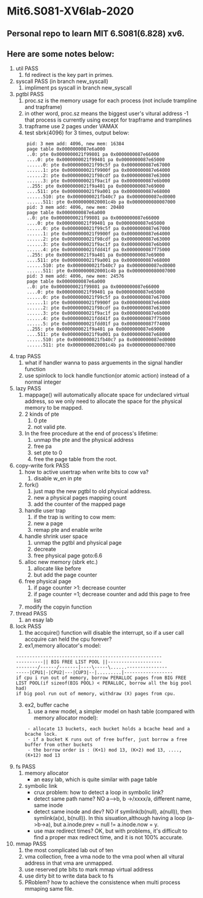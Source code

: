 # Mit6.S081-XV6lab-2020
## Personal repo to learn MIT 6.S081(6.828) xv6.
## Here are some notes below:
1. util PASS 
    1. fd redirect is the key part in primes. 
3. syscall PASS (in branch new_syscall)
    1. impliment ps syscall in branch new_syscall
5. pgtbl PASS
    1. proc.sz is the memory usage for each process (not include trampline and trapframe)
    2. in other word, proc.sz means the biggest user's vitural address -1 that process is currently using except for trapframe and tramplines 
    3. trapframe use 2 pages under VAMAX
    4. test sbrk(4096) for 3 times, output below:
    ```
        pid: 3 mem add: 4096, new mem: 16384
        page table 0x0000000087e6a000
        ..0: pte 0x0000000021f99801 pa 0x0000000087e66000
        ....0: pte 0x0000000021f99401 pa 0x0000000087e65000
        ......0: pte 0x0000000021f99c5f pa 0x0000000087e67000
        ......1: pte 0x0000000021f9900f pa 0x0000000087e64000
        ......2: pte 0x0000000021f98cdf pa 0x0000000087e63000
        ......3: pte 0x0000000021f9ac1f pa 0x0000000087e6b000
        ..255: pte 0x0000000021f9a401 pa 0x0000000087e69000
        ....511: pte 0x0000000021f9a001 pa 0x0000000087e68000
        ......510: pte 0x0000000021fb40c7 pa 0x0000000087ed0000
        ......511: pte 0x0000000020001c4b pa 0x0000000080007000
        pid: 3 mem add: 4096, new mem: 20480
        page table 0x0000000087e6a000
        ..0: pte 0x0000000021f99801 pa 0x0000000087e66000
        ....0: pte 0x0000000021f99401 pa 0x0000000087e65000
        ......0: pte 0x0000000021f99c5f pa 0x0000000087e67000
        ......1: pte 0x0000000021f9900f pa 0x0000000087e64000
        ......2: pte 0x0000000021f98cdf pa 0x0000000087e63000
        ......3: pte 0x0000000021f9ac1f pa 0x0000000087e6b000
        ......4: pte 0x0000000021fdd41f pa 0x0000000087f75000
        ..255: pte 0x0000000021f9a401 pa 0x0000000087e69000
        ....511: pte 0x0000000021f9a001 pa 0x0000000087e68000
        ......510: pte 0x0000000021fb40c7 pa 0x0000000087ed0000
        ......511: pte 0x0000000020001c4b pa 0x0000000080007000
        pid: 3 mem add: 4096, new mem: 24576
        page table 0x0000000087e6a000
        ..0: pte 0x0000000021f99801 pa 0x0000000087e66000
        ....0: pte 0x0000000021f99401 pa 0x0000000087e65000
        ......0: pte 0x0000000021f99c5f pa 0x0000000087e67000
        ......1: pte 0x0000000021f9900f pa 0x0000000087e64000
        ......2: pte 0x0000000021f98cdf pa 0x0000000087e63000
        ......3: pte 0x0000000021f9ac1f pa 0x0000000087e6b000
        ......4: pte 0x0000000021fdd41f pa 0x0000000087f75000
        ......5: pte 0x0000000021fdd01f pa 0x0000000087f74000
        ..255: pte 0x0000000021f9a401 pa 0x0000000087e69000
        ....511: pte 0x0000000021f9a001 pa 0x0000000087e68000
        ......510: pte 0x0000000021fb40c7 pa 0x0000000087ed0000
        ......511: pte 0x0000000020001c4b pa 0x0000000080007000
    ```
4. trap PASS
    1. what if handler wanna to pass arguements in the signal handler function 
    2. use spinlock to lock handle function(or atomic action) instead of a normal integer 
5. lazy PASS 
    1. mappage() will automatically allocate space for undeclared virtual address, so we only need to allocate the space for the physical memory to be mapped. 
    2. 2 kinds of pte
        1. 0 pte
        2. not valid pte. 
    3. In the free procedure at the end of process's lifetime:
        1. unmap the pte and the physical address 
        2. free pa 
        3. set pte to 0 
        4. free the page table from the root. 
6. copy-write fork PASS
    1. how to active usertrap when write bits to cow va? 
        1. disable w_en in pte 
    2. fork()
        1. just map the new pgtbl to old physical address. 
        2. new a physical pages mapping count 
        3. add the counter of the mapped page 
    3. handle user trap
        1. if the trap is writing to cow mem:
        2. new a page 
        3. remap pte and enable write 
    4. handle shrink user space 
        1. unmap the pgtbl and physical page 
        2. decreate 
        3. free physical page goto:6.6
    5. alloc new memory (sbrk etc.)
        1. allocate like before 
        2. but add the page counter 
    6. free physical page 
        1. if page counter >1: decrease counter 
        2. if page counter =1; decrease counter and add this page to free list
    7. modify the copyin function
7. thread PASS
    1. an esay lab
8. lock PASS
    1. the accquire() function will disable the interrupt, so if a user call accquire can held the cpu forever?
    2. ex1,memory allocator's model:
    ```
    ------------------------------------------------------
    ----------|| BIG FREE LIST POOL ||--------------------
    --------/------/-------|----\-----\......---------------
    -----|CPU1|-|CPU2|---|CUP3|--|.........|------------------
    if cpu i run out of memory, borrow PERALLOC pages from BIG FREE LIST POOL(if sizeof(BIG POOL) < PERALLOC, borrow all the big pool had) 
    if big pool run out of memory, withdraw (X) pages from cpu.
    ```
    3. ex2, buffer cache
        1. use a new model, a simpler model on hash table (compared with memory allocator model):
        ```
         - allocate 13 buckets, each bucket holds a bcache head and a bcache lock.
         - if a bucket K runs out of free buffer, just borrow a free buffer from other buckets
         - the borrow order is : (K+1) mod 13, (K+2) mod 13, ...., (K+12) mod 13
         ```
9. fs PASS 
    1. memory allocator
        - an easy lab, which is quite similar with page table 
    2. symbolic link 
        - crux problem: how to detect a loop in symbolic link?
        - detect same path name? NO  a-->b, b ->/xxxx/a, different name, same inode
        - detect same inode and dev? NO if symlink(b(null), a(null)), then symlink(a(x), b(null)). In this sisuation,although having a loop (a->b->a), but a.inode.prev = null != a.inode.now = y. 
        - use max redirect times? OK, but with problems, it's difficult to find a proper max redirect time, and it is not 100% accurate. 
10. mmap PASS
    1. the most complicated lab out of ten 
    2. vma collection, free a vma node to the vma pool when all vitural address  in that vma are unmapped.  
    3. use reserved pte bits to mark mmap virtual address 
    4. use dirty bit to write data back to fs 
    5. PRoblem? how to achieve the consistence when multi process mmaping same file. 
